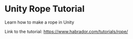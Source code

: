 # Unity Rope Tutorial

Learn how to make a rope in Unity

Link to the tutorial: https://www.habrador.com/tutorials/rope/
